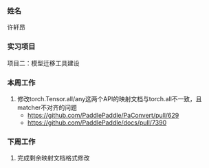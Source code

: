 ### 姓名
许轩昂

### 实习项目
项目二：模型迁移工具建设

### 本周工作

1. 修改torch.Tensor.all/any这两个API的映射文档与torch.all不一致，且matcher不对齐的问题
    - https://github.com/PaddlePaddle/PaConvert/pull/629
     - https://github.com/PaddlePaddle/docs/pull/7390

### 下周工作

1. 完成剩余映射文档格式修改
